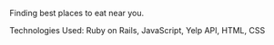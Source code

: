 Finding best places to eat near you.

Technologies Used: Ruby on Rails, JavaScript, Yelp API, HTML, CSS
